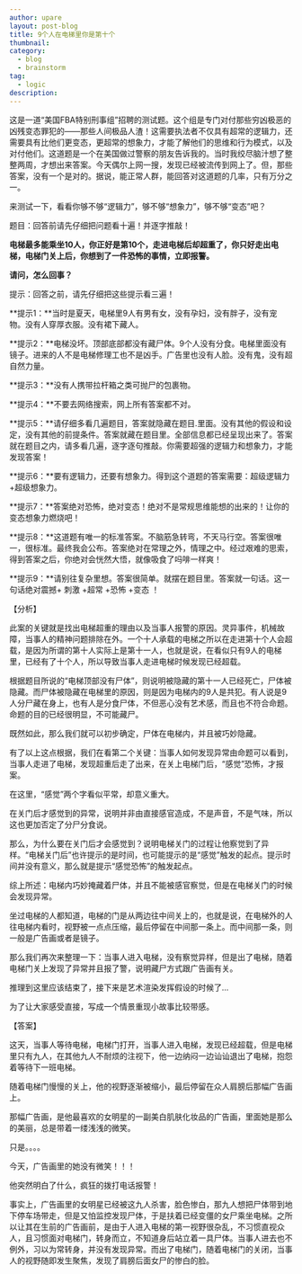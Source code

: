 ```yaml
---
author: upare
layout: post-blog
title: 9个人在电梯里你是第十个
thumbnail:
category:
  - blog
  - brainstorm
tag:
  - logic
description: 
---
```

这是一道“美国FBA特别刑事组”招聘的测试题。这个组是专门对付那些穷凶极恶的凶残变态罪犯的——那些人间极品人渣！这需要执法者不仅具有超常的逻辑力，还需要具有比他们更变态，更超常的想象力，才能了解他们的思维和行为模式，以及对付他们。这道题是一个在美国做过警察的朋友告诉我的。当时我绞尽脑汁想了整整两周，才想出来答案。今天偶尔上网一搜，发现已经被流传到网上了。但，那些答案，没有一个是对的。据说，能正常人群，能回答对这道题的几率，只有万分之一。

来测试一下，看看你够不够“逻辑力”，够不够“想象力”，够不够“变态”吧？

题目：回答前请先仔细把问题看十遍！并逐字推敲！

**电梯最多能乘坐10人，你正好是第10个，走进电梯后却超重了，你只好走出电梯，电梯门关上后，你想到了一件恐怖的事情，立即报警。**

**请问，怎么回事？**

提示：回答之前，请先仔细把这些提示看三遍！

**提示1：**当时是夏天，电梯里9人有男有女，没有孕妇，没有胖子，没有宠物。没有人穿厚衣服。没有裙下藏人。

**提示2：**电梯没坏。顶部底部都没有藏尸体。9个人没有分食。电梯里面没有镜子。进来的人不是电梯修理工也不是凶手。广告里也没有人脸。没有鬼，没有超自然力量。

**提示3：**没有人携带拉杆箱之类可抛尸的包裹物。

**提示4：**不要去网络搜索，网上所有答案都不对。

**提示5：**请仔细多看几遍题目，答案就隐藏在题目.里面。没有其他的假设和设定，没有其他的前提条件。答案就藏在题目里。全部信息都已经呈现出来了。答案就在题目之内，请多看几遍，逐字逐句推敲。你需要超强的逻辑力和想象力，才能发现答案！

**提示6：**要有逻辑力，还要有想象力。得到这个道题的答案需要：超级逻辑力+超级想象力。

**提示7：**答案绝对恐怖，绝对变态！绝对不是常规思维能想的出来的！让你的变态想象力燃烧吧！

**提示8：**这道题有唯一的标准答案。不脑筋急转弯，不天马行空。答案很唯一，很标准。最终我会公布。答案绝对在常理之外，情理之中。经过艰难的思索，得到答案之后，你绝对会恍然大悟，就像吸食了吗啡一样爽！

**提示9：**请别往复杂里想。答案很简单。就摆在题目里。答案就一句话。这一句话绝对震撼+ 刺激 +超常 +恐怖 +变态 ！

【分析】

此案的关键就是找出电梯超重的理由以及当事人报警的原因。灵异事件，机械故障，当事人的精神问题排除在外。一个十人承载的电梯之所以在走进第十个人会超载，是因为所谓的第十人实际上是第十一人，也就是说，在看似只有9人的电梯里，已经有了十个人，所以导致当事人走进电梯时候发现已经超载。

根据题目所说的“电梯顶部没有尸体”，则说明被隐藏的第十一人已经死亡，尸体被隐藏。而尸体被隐藏在电梯里的原因，则是因为电梯内的9人是共犯。有人说是9人分尸藏在身上，也有人是分食尸体，不但恶心没有艺术感，而且也不符合命题。命题的目的已经很明显，不可能藏尸。

既然如此，那么我们就可以初步确定，尸体在电梯内，并且被巧妙隐藏。

有了以上这点根据，我们在看第二个关键：当事人如何发现异常由命题可以看到，当事人走进了电梯，发现超重后走了出来，在关上电梯门后，“感觉”恐怖，才报案。

在这里，“感觉”两个字看似平常，却意义重大。

在关门后才感觉到的异常，说明并非由直接感官造成，不是声音，不是气味，所以这也更加否定了分尸分食说。

那么，为什么要在关门后才会感觉到？说明电梯关门的过程让他察觉到了异样。“电梯关门后”也许提示的是时间，也可能提示的是“感觉”触发的起点。提示时间并没有意义，那么就是提示“感觉恐怖”的触发起点。

综上所述：电梯内巧妙掩藏着尸体，并且不能被感官察觉，但是在电梯关门的时候会发现异常。

坐过电梯的人都知道，电梯的门是从两边往中间关上的，也就是说，在电梯外的人往电梯内看时，视野被一点点压缩，最后停留在中间那一条上。而中间那一条，则一般是广告画或者是镜子。

那么我们再次来整理一下：当事人进入电梯，没有察觉异样，但是出了电梯，随着电梯门关上发现了异常并且报了警，说明藏尸方式跟广告画有关。

推理到这里应该结束了，接下来是艺术渲染发挥假设的时候了...

为了让大家感受直接，写成一个情景重现小故事比较带感。

【答案】

这天，当事人等待电梯，电梯门打开，当事人进入电梯，发现已经超载，但是电梯里只有九人，在其他九人不耐烦的注视下，他一边纳闷一边讪讪退出了电梯，抱怨着等待下一班电梯。

随着电梯门慢慢的关上，他的视野逐渐被缩小，最后停留在众人肩膀后那幅广告画上。

那幅广告画，是他最喜欢的女明星的一副美白肌肤化妆品的广告画，里面她是那么的美丽，总是带着一缕浅浅的微笑。

只是。。。。

今天，广告画里的她没有微笑！！！

他突然明白了什么，疯狂的拨打电话报警！

事实上，广告画里的女明星已经被这九人杀害，脸色惨白，那九人想把尸体带到地下停车场带走，但是又怕监控发现尸体，于是扶着已经变僵的女尸乘坐电梯。之所以让其在生前的广告画前，是由于人进入电梯的第一视野很杂乱，不习惯直视众人，且习惯面对电梯门，转身而立，不知道身后站立着一具尸体。当事人进去也不例外，习以为常转身，并没有发现异常。而出了电梯门，随着电梯门的关闭，当事人的视野随即发生聚焦，发现了肩膀后面女尸的惨白的脸。